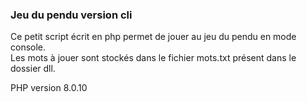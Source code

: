<h3>Jeu du pendu version cli</h3>

Ce petit script écrit en php permet de jouer au jeu du pendu en mode console.<br>
Les mots à jouer sont stockés dans le fichier mots.txt présent dans le dossier dll.

PHP version 8.0.10
